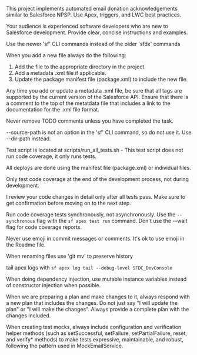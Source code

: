 <!-- Use this file to provide workspace-specific custom instructions to Copilot. For more details, visit https://code.visualstudio.com/docs/copilot/copilot-customization#_use-a-githubcopilotinstructionsmd-file -->

This project implements automated email donation acknowledgements similar to Salesforce NPSP. Use Apex, triggers, and LWC best practices.

Your audience is experienced software developers who are new to Salesforce development. Provide clear, concise instructions and examples.

Use the newer 'sf' CLI commands instead of the older 'sfdx' commands

When you add a new file always do the following:

1. Add the file to the appropriate directory in the project.
1. Add a metadata .xml file if applicable.
1. Update the package manifest file (package.xml) to include the new file.

Any time you add or update a metadata .xml file, be sure that all tags are supported by the current version of the Salesforce API. Ensure that there is a comment to the top of the metatdata file that includes a link to the documentation for the .xml file format.

Never remove TODO comments unless you have completed the task.

--source-path is not an option in the 'sf' CLI command, so do not use it. Use --dir-path instead.

Test script is located at scripts/run_all_tests.sh - This test script does not run code coverage, it only runs tests.

All deploys are done using the manifest file (package.xml) or individual files.

Only test code coverage at the end of the development process, not during development.

I review your code changes in detail only after all tests pass. Make sure to get confirmation before moving on to the next step.

Run code coverage tests synchronously, not asynchronously. Use the `--synchronous` flag with the `sf apex test run` command. Don't use the --wait flag for code coverage reports.

Never use emoji in commit messages or comments. It's ok to use emoji in the Readme file.

When renaming files use 'git mv' to preserve history

tail apex logs with `sf apex log tail --debug-level SFDC_DevConsole`

When doing dependency injection, use mutable instance variables instead of constructor injection when possible.

When we are preparing a plan and make changes to it, always respond with a new plan that includes the changes. Do not just say "I will update the plan" or "I will make the changes". Always provide a complete plan with the changes included.

When creating test mocks, always include configuration and verification helper methods (such as setSuccessful, setFailure, setPartialFailure, reset, and verify\* methods) to make tests expressive, maintainable, and robust, following the pattern used in MockEmailService.
